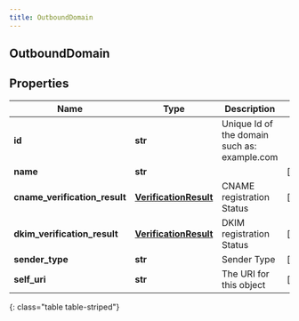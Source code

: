 ```yaml
---
title: OutboundDomain
---
```

## OutboundDomain

## Properties

|Name | Type | Description | Notes|
|------------ | ------------- | ------------- | -------------|
| **id** | **str** | Unique Id of the domain such as: example.com | |
| **name** | **str** |  | [optional] |
| **cname_verification_result** | [**VerificationResult**](VerificationResult.html) | CNAME registration Status | [optional] |
| **dkim_verification_result** | [**VerificationResult**](VerificationResult.html) | DKIM registration Status | [optional] |
| **sender_type** | **str** | Sender Type | [optional] |
| **self_uri** | **str** | The URI for this object | [optional] |
{: class="table table-striped"}


